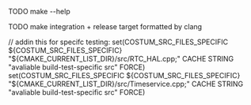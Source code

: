 TODO make --help

TODO make integration + release target formatted by clang



// addin this for specifc testing:
set(COSTUM_SRC_FILES_SPECIFIC ${COSTUM_SRC_FILES_SPECIFIC} "${CMAKE_CURRENT_LIST_DIR}/src/RTC_HAL.cpp;" CACHE STRING "avaliable build-test-specific src" FORCE)
set(COSTUM_SRC_FILES_SPECIFIC ${COSTUM_SRC_FILES_SPECIFIC} "${CMAKE_CURRENT_LIST_DIR}/src/Timeservice.cpp;" CACHE STRING "avaliable build-test-specific src" FORCE)

